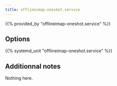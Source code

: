 ```yaml
---
title: offlineimap-oneshot.service
---
```


{{% provided_by "offlineimap-oneshot.service" %}}

## Options

{{% systemd_unit "offlineimap-oneshot.service" %}}

## Additionnal notes

Nothing here.